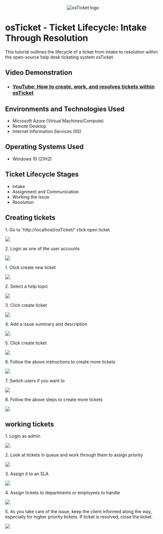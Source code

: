 <p align="center">
<img src="https://i.imgur.com/Clzj7Xs.png" alt="osTicket logo"/>
</p>

<h1>osTicket - Ticket Lifecycle: Intake Through Resolution</h1>
This tutorial outlines the lifecycle of a ticket from intake to resolution within the open-source help desk ticketing system osTicket.<br />


<h2>Video Demonstration</h2>

- ### [YouTube: How to create, work, and resolves tickets within osTicket](https://www.youtube.com)

<h2>Environments and Technologies Used</h2>

- Microsoft Azure (Virtual Machines/Compute)
- Remote Desktop
- Internet Information Services (IIS)

<h2>Operating Systems Used </h2>

- Windows 10</b> (21H2)

<h2>Ticket Lifecycle Stages</h2>

- Intake
- Assignment and Communication
- Working the Issue
- Resolution

<h2>Creating tickets</h2>


1\. Go to 'http://localhost/osTicket/' click open ticket

![](https://ajeuwbhvhr.cloudimg.io/colony-recorder.s3.amazonaws.com/files/2023-11-02/e626a990-d7bc-4425-9788-3fdd6a5285fc/screenshot.jpeg?tl_px=1062,0&br_px=1922,480&force_format=png&width=860&wat_scale=76&wat=1&wat_opacity=0.7&wat_gravity=northwest&wat_url=https://colony-recorder.s3.us-west-1.amazonaws.com/images/watermarks/FB923C_standard.png&wat_pad=402,182)


2\. Login  as one of the user accounts

![](https://ajeuwbhvhr.cloudimg.io/colony-recorder.s3.amazonaws.com/files/2023-11-02/4a9e4489-77ca-40cd-8484-1e8872e9c637/screenshot.jpeg?tl_px=214,0&br_px=1933,961&force_format=png&width=1120.0)

1\. Click create new ticket

![](https://ajeuwbhvhr.cloudimg.io/colony-recorder.s3.amazonaws.com/files/2023-11-02/dac3e8eb-8412-4843-ad14-11fca732a783/screenshot.jpeg?tl_px=607,160&br_px=1467,641&force_format=png&width=860&wat_scale=76&wat=1&wat_opacity=0.7&wat_gravity=northwest&wat_url=https://colony-recorder.s3.us-west-1.amazonaws.com/images/watermarks/FB923C_standard.png&wat_pad=402,212)


2\. Select  a help topic

![](https://ajeuwbhvhr.cloudimg.io/colony-recorder.s3.amazonaws.com/files/2023-11-02/ab1a714b-59a5-4498-a8a0-647dd5ab773f/screenshot.jpeg?tl_px=579,192&br_px=1439,673&force_format=png&width=860&wat_scale=76&wat=1&wat_opacity=0.7&wat_gravity=northwest&wat_url=https://colony-recorder.s3.us-west-1.amazonaws.com/images/watermarks/FB923C_standard.png&wat_pad=402,212)


3\. Click create ticket

![](https://ajeuwbhvhr.cloudimg.io/colony-recorder.s3.amazonaws.com/files/2023-11-02/021fb510-7875-4fb8-b770-df210f595379/screenshot.jpeg?tl_px=772,228&br_px=1632,709&force_format=png&width=860&wat_scale=76&wat=1&wat_opacity=0.7&wat_gravity=northwest&wat_url=https://colony-recorder.s3.us-west-1.amazonaws.com/images/watermarks/FB923C_standard.png&wat_pad=402,212)


4\. Add a issue summary and description

![](https://ajeuwbhvhr.cloudimg.io/colony-recorder.s3.amazonaws.com/files/2023-11-02/43da08e9-edc6-4987-ae2a-846f4c0ebc86/screenshot.jpeg?tl_px=52,77&br_px=1772,1038&force_format=png&width=1120.0)


5\. Click create ticket

![](https://ajeuwbhvhr.cloudimg.io/colony-recorder.s3.amazonaws.com/files/2023-11-02/1b347601-c6d8-4bc0-ae62-2decc7471e5d/screenshot.jpeg?tl_px=772,710&br_px=1632,1191&force_format=png&width=860&wat_scale=76&wat=1&wat_opacity=0.7&wat_gravity=northwest&wat_url=https://colony-recorder.s3.us-west-1.amazonaws.com/images/watermarks/FB923C_standard.png&wat_pad=402,212)


6\. Follow the above instructions to create more tickets

![](https://ajeuwbhvhr.cloudimg.io/colony-recorder.s3.amazonaws.com/files/2023-11-02/7a2b1270-506e-4401-85f6-f37bad8f570e/screenshot.jpeg?tl_px=342,219&br_px=2062,1180&force_format=png&width=1120.0)


7\. Switch users if you want to

![](https://ajeuwbhvhr.cloudimg.io/colony-recorder.s3.amazonaws.com/files/2023-11-02/7300b5c3-5a88-4dc5-88c8-915e021f1014/screenshot.jpeg?tl_px=1186,0&br_px=2046,480&force_format=png&width=860&wat_scale=76&wat=1&wat_opacity=0.7&wat_gravity=northwest&wat_url=https://colony-recorder.s3.us-west-1.amazonaws.com/images/watermarks/FB923C_standard.png&wat_pad=402,63)


8\. Follow the above steps to create more tickets

![](https://ajeuwbhvhr.cloudimg.io/colony-recorder.s3.amazonaws.com/files/2023-11-02/f14e1612-f436-4e6c-a069-375526439cf1/screenshot.jpeg?tl_px=615,152&br_px=1475,633&force_format=png&width=860&wat_scale=76&wat=1&wat_opacity=0.7&wat_gravity=northwest&wat_url=https://colony-recorder.s3.us-west-1.amazonaws.com/images/watermarks/FB923C_standard.png&wat_pad=402,212)

<h2>working tickets</h2>
1. Login as admin

![](https://ajeuwbhvhr.cloudimg.io/colony-recorder.s3.amazonaws.com/files/2023-11-03/ebcc88dd-865d-403f-b6b6-8aa2d813c902/user_cropped_screenshot.jpeg?tl_px=0,0&br_px=1017,417&force_format=png&width=1120.0&wat=1&wat_opacity=0.7&wat_gravity=northwest&wat_url=https://colony-recorder.s3.us-west-1.amazonaws.com/images/watermarks/FB923C_standard.png&wat_pad=207,340)


2\. Look at tickets in queue and work through them to assign priority

![](https://ajeuwbhvhr.cloudimg.io/colony-recorder.s3.amazonaws.com/files/2023-11-03/3ad44797-9ca1-4b67-8edd-21ee1b87d098/user_cropped_screenshot.jpeg?tl_px=0,0&br_px=1096,863&force_format=png&width=1120.0)


3\. Assign it to an SLA

![](https://ajeuwbhvhr.cloudimg.io/colony-recorder.s3.amazonaws.com/files/2023-11-03/4aa60c69-6fea-4c75-b727-83b8728a0e15/user_cropped_screenshot.jpeg?tl_px=0,0&br_px=1057,881&force_format=png&width=1120.0)


4\. Assign tickets to departments or employees to handle

![](https://ajeuwbhvhr.cloudimg.io/colony-recorder.s3.amazonaws.com/files/2023-11-03/3c0ec60c-faed-4cd4-a531-4a263497a8b3/screenshot.jpeg?tl_px=969,537&br_px=1829,1018&force_format=png&width=860&wat_scale=76&wat=1&wat_opacity=0.7&wat_gravity=northwest&wat_url=https://colony-recorder.s3.us-west-1.amazonaws.com/images/watermarks/FB923C_standard.png&wat_pad=402,212)


5\. As you take care of the issue, keep the client informed along the way, especially for higher priority tickets. If ticket is resolved, close the ticket.

![](https://ajeuwbhvhr.cloudimg.io/colony-recorder.s3.amazonaws.com/files/2023-11-03/165a77c7-340f-49e7-928a-0feec4284b0e/user_cropped_screenshot.jpeg?tl_px=57,0&br_px=917,478&force_format=png&width=860&wat_scale=76&wat=1&wat_opacity=0.7&wat_gravity=northwest&wat_url=https://colony-recorder.s3.us-west-1.amazonaws.com/images/watermarks/FB923C_standard.png&wat_pad=402,121)

